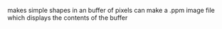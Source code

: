 makes simple shapes in an buffer of pixels
can make a .ppm image file which displays the contents of the buffer

